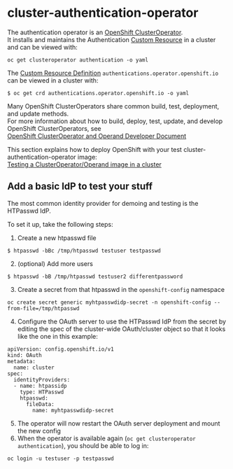 # cluster-authentication-operator
The authentication operator is an 
[OpenShift ClusterOperator](https://github.com/openshift/enhancements/blob/master/enhancements/dev-guide/operators.md#what-is-an-openshift-clusteroperator).    
It installs and maintains the Authentication [Custom Resource](https://kubernetes.io/docs/concepts/extend-kubernetes/api-extension/custom-resources/) in a cluster and can be viewed with:     
```
oc get clusteroperator authentication -o yaml
```

The [Custom Resource Definition](https://kubernetes.io/docs/concepts/extend-kubernetes/api-extension/custom-resources/#customresourcedefinitions)
`authentications.operator.openshift.io`    
can be viewed in a cluster with:

```console
$ oc get crd authentications.operator.openshift.io -o yaml
```

Many OpenShift ClusterOperators share common build, test, deployment, and update methods.    
For more information about how to build, deploy, test, update, and develop OpenShift ClusterOperators, see      
[OpenShift ClusterOperator and Operand Developer Document](https://github.com/openshift/enhancements/blob/master/enhancements/dev-guide/operators.md#how-do-i-buildupdateverifyrun-unit-tests)

This section explains how to deploy OpenShift with your test cluster-authentication-operator image:        
[Testing a ClusterOperator/Operand image in a cluster](https://github.com/openshift/enhancements/blob/master/enhancements/dev-guide/operators.md#how-can-i-test-changes-to-an-openshift-operatoroperandrelease-component)


## Add a basic IdP to test your stuff
The most common identity provider for demoing and testing is the HTPasswd IdP.

To set it up, take the following steps:

1. Create a new htpasswd file
```
$ htpasswd -bBc /tmp/htpasswd testuser testpasswd
```
2. (optional) Add more users
```
$ htpasswd -bB /tmp/htpasswd testuser2 differentpassword
```
3. Create a secret from that htpasswd in the `openshift-config` namespace
```
oc create secret generic myhtpasswdidp-secret -n openshift-config --from-file=/tmp/htpasswd
```
4. Configure the OAuth server to use the HTPasswd IdP from the secret by editing the spec of the cluster-wide OAuth/cluster object so that it looks like the one in this example:
```
apiVersion: config.openshift.io/v1
kind: OAuth
metadata:
  name: cluster
spec:
  identityProviders:
  - name: htpassidp
    type: HTPasswd
    htpasswd:
      fileData:
        name: myhtpasswdidp-secret
```
5. The operator will now restart the OAuth server deployment and mount the new config
6. When the operator is available again (`oc get clusteroperator authentication`), you should be able to log in:
```
oc login -u testuser -p testpasswd
```
